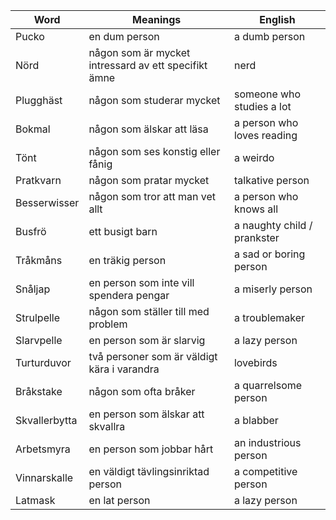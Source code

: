 | Word | Meanings | English |
| ----------- | ----------- | ----------- |
| Pucko | en dum person | a dumb person 
| Nörd | någon som är mycket intressard av ett specifikt ämne | nerd |
| Plugghäst | någon som studerar mycket | someone who studies a lot |
| Bokmal | någon som älskar att läsa | a person who loves reading |
| Tönt| någon som ses konstig eller fånig |  a weirdo |
| Pratkvarn | någon som pratar mycket | talkative person |
| Besserwisser | någon som tror att man vet allt | a person who knows all |
| Busfrö | ett busigt barn | a naughty child / prankster |
| Tråkmåns | en träkig person | a sad or boring person |
| Snåljap | en person som inte vill spendera pengar | a miserly person |
| Strulpelle | någon som ställer till med problem | a troublemaker |
| Slarvpelle | en person som är slarvig | a lazy person |
| Turturduvor | två personer som är väldigt kära i varandra | lovebirds |
| Bråkstake | någon som ofta bråker | a quarrelsome person |
| Skvallerbytta | en person som älskar att skvallra | a blabber |
| Arbetsmyra | en person som jobbar hårt | an industrious person |
| Vinnarskalle | en väldigt tävlingsinriktad person | a competitive person |
| Latmask | en lat person | a lazy person |







